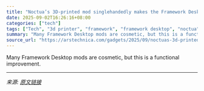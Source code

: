 ```yaml
---
title: "Noctua’s 3D-printed mod singlehandedly makes the Framework Desktop run quieter"
date: 2025-09-02T16:26:16+08:00
categories: ["tech"]
tags: ["Tech", "3d printer", "framework", "framework desktop", "noctua"]
summary: "Many Framework Desktop mods are cosmetic, but this is a functional improvement."
source_url: "https://arstechnica.com/gadgets/2025/09/noctuas-3d-printed-mod-singlehandedly-makes-the-framework-desktop-run-quieter/"
---
```


Many Framework Desktop mods are cosmetic, but this is a functional improvement.

---

*来源: [原文链接](https://arstechnica.com/gadgets/2025/09/noctuas-3d-printed-mod-singlehandedly-makes-the-framework-desktop-run-quieter/)*

